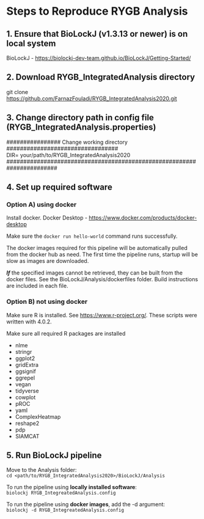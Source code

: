 # Steps to Reproduce RYGB Analysis

## 1. Ensure that BioLockJ (v1.3.13 or newer) is on local system
BioLockJ - https://biolockj-dev-team.github.io/BioLockJ/Getting-Started/

## 2. Download RYGB_IntegratedAnalysis directory
git clone https://github.com/FarnazFouladi/RYGB_IntegratedAnalysis2020.git

## 3. Change directory path in config file (RYGB_IntegratedAnalysis.properties)

################ Change working directory #################################                                                 
DIR= your/path/to/RYGB_IntegratedAnalysis2020                   
#######################################################################                   

## 4. Set up required software

### Option A) using docker

Install docker.
Docker Desktop - https://www.docker.com/products/docker-desktop

Make sure the ` docker run hello-world ` command runs successfully.

The docker images required for this pipeline will be automatically pulled from the docker hub as need.  The first time the pipeline runs, startup will be slow as images are downloaded. 

**_If_** the specified images cannot be retrieved, they can be built from the docker files.  See the BioLockJ/Analysis/dockerfiles folder.  Build instructions are included in each file.

### Option B) not using docker

Make sure R is installed.  See https://www.r-project.org/.  These scripts were written with 4.0.2.

Make sure all required R packages are installed                                

 * nlme
 * stringr
 * ggplot2
 * gridExtra
 * ggsignif
 * ggrepel
 * vegan
 * tidyverse
 * cowplot
 * pROC
 * yaml
 * ComplexHeatmap
 * reshape2
 * pdp
 * SIAMCAT

## 5. Run BioLockJ pipeline

Move to the Analysis folder:            
`cd <path/to/RYGB_IntegratedAnalysis2020>/BioLockJ/Analysis`

To run the pipeline using **locally installed software**:                 
`biolockj RYGB_IntegreatedAnalysis.config`

To run the pipeline using **docker images**, add the -d argument:                                    
`biolockj -d RYGB_IntegreatedAnalysis.config`

